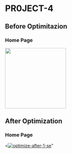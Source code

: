 # PR0JECT-4
<h2>Before Optimitazion</h2>
    <h3>Home Page</h3>
      <img src="https://i.ibb.co/FXyrjpZ/optimize-b4-hp1se.png" " height="200px" />
   
  <h2>After Optimization</h2>
    <h3>Home Page</h3>
      <<a href="https://ibb.co/fYdSB9V"><img src="https://i.ibb.co/KjxGRDc/optimize-after-1-se.png" alt="optimize-after-1-se" border="0"></a>" 
   
